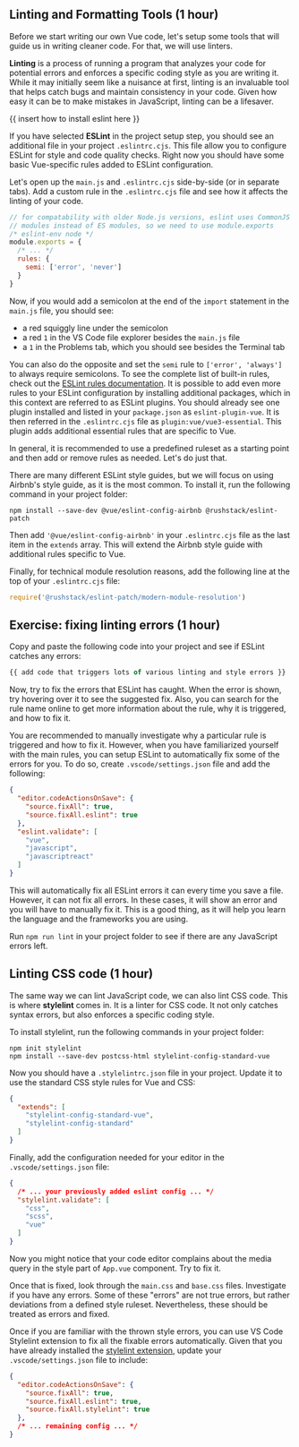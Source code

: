 ## Linting and Formatting Tools (1 hour)

Before we start writing our own Vue code, let's setup some tools that will guide us in writing cleaner code. For that, we will use linters.

**Linting** is a process of running a program that analyzes your code for potential errors and enforces a specific coding style as you are writing it. While it may initially seem like a nuisance at first, linting is an invaluable tool that helps catch bugs and maintain consistency in your code. Given how easy it can be to make mistakes in JavaScript, linting can be a lifesaver.

{{ insert how to install eslint here }}

If you have selected **ESLint** in the project setup step, you should see an additional file in your project `.eslintrc.cjs`. This file allow you to configure ESLint for style and code quality checks. Right now you should have some basic Vue-specific rules added to ESLint configuration.

Let's open up the `main.js` and `.eslintrc.cjs` side-by-side (or in separate tabs). Add a custom rule in the `.eslintrc.cjs` file and see how it affects the linting of your code.

```js
// for compatability with older Node.js versions, eslint uses CommonJS
// modules instead of ES modules, so we need to use module.exports
/* eslint-env node */
module.exports = {
  /* ... */
  rules: {
    semi: ['error', 'never']
  }
}
```

Now, if you would add a semicolon at the end of the `import` statement in the `main.js` file, you should see:
- a red squiggly line under the semicolon
- a red `1` in the VS Code file explorer besides the `main.js` file
- a `1` in the Problems tab, which you should see besides the Terminal tab

You can also do the opposite and set the `semi` rule to `['error', 'always']` to always require semicolons. To see the complete list of built-in rules, check out the [ESLint rules documentation](...). It is possible to add even more rules to your ESLint configuration by installing additional packages, which in this context are referred to as ESLint plugins. You should already see one plugin installed and listed in your `package.json` as `eslint-plugin-vue`. It is then referred in the `.eslintrc.cjs` file as `plugin:vue/vue3-essential`. This plugin adds additional essential rules that are specific to Vue.

In general, it is recommended to use a predefined ruleset as a starting point and then add or remove rules as needed. Let's do just that.

There are many different ESLint style guides, but we will focus on using Airbnb's style guide, as it is the most common. To install it, run the following command in your project folder:

```
npm install --save-dev @vue/eslint-config-airbnb @rushstack/eslint-patch
```

Then add `'@vue/eslint-config-airbnb'` in your `.eslintrc.cjs` file as the last item in the `extends` array. This will extend the Airbnb style guide with additional rules specific to Vue.

Finally, for technical module resolution reasons, add the following line at the top of your `.eslintrc.cjs` file:

```js
require('@rushstack/eslint-patch/modern-module-resolution')
```

## Exercise: fixing linting errors (1 hour)

Copy and paste the following code into your project and see if ESLint catches any errors:

```js
{{ add code that triggers lots of various linting and style errors }}
```

Now, try to fix the errors that ESLint has caught. When the error is shown, try hovering over it to see the suggested fix. Also, you can search for the rule name online to get more information about the rule, why it is triggered, and how to fix it.

You are recommended to manually investigate why a particular rule is triggered and how to fix it. However, when you have familiarized yourself with the main rules, you can setup ESLint to automatically fix some of the errors for you. To do so, create `.vscode/settings.json` file and add the following:

```json
{
  "editor.codeActionsOnSave": {
    "source.fixAll": true,
    "source.fixAll.eslint": true
  },
  "eslint.validate": [
    "vue",
    "javascript",
    "javascriptreact"
  ]
}
```

This will automatically fix all ESLint errors it can every time you save a file. However, it can not fix all errors. In these cases, it will show an error and you will have to manually fix it. This is a good thing, as it will help you learn the language and the frameworks you are using.

Run `npm run lint` in your project folder to see if there are any JavaScript errors left.

## Linting CSS code (1 hour)

The same way we can lint JavaScript code, we can also lint CSS code. This is where **stylelint** comes in. It is a linter for CSS code. It not only catches syntax errors, but also enforces a specific coding style.

To install stylelint, run the following commands in your project folder:

```
npm init stylelint
npm install --save-dev postcss-html stylelint-config-standard-vue
```

Now you should have a `.stylelintrc.json` file in your project. Update it to use the standard CSS style rules for Vue and CSS:

```json
{
  "extends": [
    "stylelint-config-standard-vue",
    "stylelint-config-standard"
  ]
}
```

Finally, add the configuration needed for your editor in the `.vscode/settings.json` file:

```json
{
  /* ... your previously added eslint config ... */
  "stylelint.validate": [
    "css",
    "scss",
    "vue"
  ]
}
```

Now you might notice that your code editor complains about the media query in the style part of `App.vue` component. Try to fix it.

Once that is fixed, look through the `main.css` and `base.css` files. Investigate if you have any errors. Some of these "errors" are not true errors, but rather deviations from a defined style ruleset. Nevertheless, these should be treated as errors and fixed.

Once if you are familiar with the thrown style errors, you can use VS Code Stylelint extension to fix all the fixable errors automatically. Given that you have already installed the [stylelint extension](...), update your `.vscode/settings.json` file to include:

```json
{
  "editor.codeActionsOnSave": {
    "source.fixAll": true,
    "source.fixAll.eslint": true,
    "source.fixAll.stylelint": true
  },
  /* ... remaining config ... */
}
```
